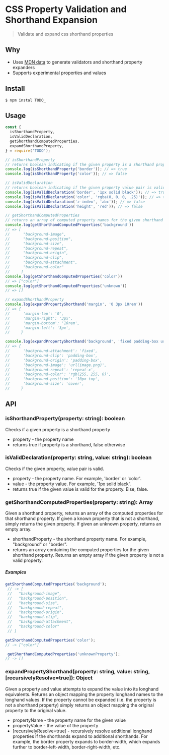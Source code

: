 # CSS Property Validation and Shorthand Expansion
> Validate and expand css shorthand properties

## Why

- Uses [MDN data](https://github.com/mdn/data/tree/master/css) to generate validators and shorthand property expanders
- Supports experimental properties and values

## Install
```
$ npm instal TODO_
```

## Usage
```js
const {
  isShorthandProperty,
  isValidDeclaration,
  getShorthandComputedProperties,
  expandShorthandProperty,
} = require('TODO');

// isShorthandProperty
// returns boolean indicating if the given property is a shorthand property
console.log(isShorthandProperty('border')); // => true
console.log(isShorthandProperty('color')); // => false

// isValidDeclaration
// returns boolean indicating if the given property value pair is valid
console.log(isValidDeclaration('border', '1px solid black')); // => true
console.log(isValidDeclaration('color', 'rgba(0, 0, 0, .25)')); // => true
console.log(isValidDeclaration('z-index', 'abc')); // => false
console.log(isValidDeclaration('height', 'red')); // => false

// getShorthandComputedProperties
// returns an array of computed property names for the given shorthand
console.log(getShorthandComputedProperties('background'))
// => [
//      "background-image",
//      "background-position",
//      "background-size",
//      "background-repeat",
//      "background-origin",
//      "background-clip",
//      "background-attachment",
//      "background-color"
//     ]
console.log(getShorthandComputedProperties('color')) 
// => ["color"]
console.log(getShorthandComputedProperties('unknown'))
// => []

// expandShorthandProperty
console.log(expandPropertyShorthand('margin', '0 3px 10rem'))
// => {
//      'margin-top': '0',
//      'margin-right': '3px',
//      'margin-bottom': '10rem',
//      'margin-left': '3px',
//     }

console.log(expandPropertyShorthand('background', 'fixed padding-box url(image.png) rgb(255, 255, 0) 10px top / cover repeat-x'))
// => {
//      'background-attachment': 'fixed',
//      'background-clip': 'padding-box',
//      'background-origin': 'padding-box',
//      'background-image': 'url(image.png)',
//      'background-repeat': 'repeat-x',
//      'background-color': 'rgb(255, 255, 0)',
//      'background-position': '10px top',
//      'background-size': 'cover',
//     }
```

## API

### isShorthandProperty(property: string): boolean
Checks if a given property is a shorthand property

 * property - the property name
 * returns true if property is a shorthand, false otherwise

### isValidDeclaration(property: string, value: string): boolean
Checks if the given property, value pair is valid.

 * property - the property name. For example, 'border' or 'color'.
 * value - the property value. For example, '1px solid black'.
 * returns true if the given value is valid for the property. Else, false.

### getShorthandComputedProperties(property: string): Array
Given a shorthand property, returns an array of the computed properties for that shorthand property. If given
a known property that is not a shorthand, simply returns the given property. If given an unknown property,
returns an empty array.
 
 * shorthandProperty - the shorthand property name. For example, "background" or "border".
 * returns an array containing the computed properties for the given shorthand property. Returns an empty array if the given property is not a valid property.
 
 ##### Examples
```js
getShorthandComputedProperties('background');
 // -> [
 //   "background-image",
 //   "background-position",
 //   "background-size",
 //   "background-repeat",
 //   "background-origin",
 //   "background-clip",
 //   "background-attachment",
 //   "background-color"
 // ]
```

```js
getShorthandComputedProperties('color');
// -> ["color"]
```

```js
 getShorthandComputedProperties('unknownProperty');
// -> []
``` 

### expandPropertyShorthand(property: string, value: string, [recursivelyResolve=true]): Object

Given a property and value attempts to expand the value into its longhand equivalents. Returns an object
mapping the property longhand names to the longhand values. If the property cannot be expanded (i.e. the property
is not a shorthand property) simply returns an object mapping the original property to the original value.

 * propertyName - the property name for the given value
 * propertyValue - the value of the property
 * [recursivelyResolve=true] - recursively resolve additional longhand properties if the shorthands expand to additional shorthands. For example, the border property expands to border-width, which expands further to border-left-width, border-right-width, etc.



